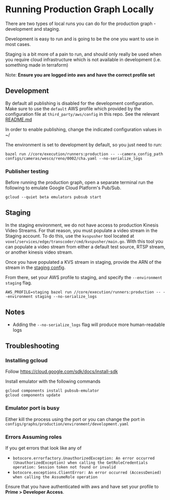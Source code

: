 # Running Production Graph Locally

There are two types of local runs you can do for the production graph - development and staging.

Development is easy to run and is going to be the one you want to use in most cases.

Staging is a bit more of a pain to run, and should only really be used when you require cloud infrastructure which is not available in development (i.e. something made in terraform)

Note: **Ensure you are logged into aws and have the correct profile set**

## Development

By default all publishing is disabled for the development configuration. Make sure to use the `default` AWS profile which provided
by the configuration file at `third_party/aws/config` in this repo. See the relevant [README.md](../../../third_party/aws/readme.md)

In order to enable publishing, change the indicated configuration values in ~/

The environment is set to development by default, so you just need to run:

```shell
bazel run //core/execution/runners:production -- --camera_config_path configs/cameras/wesco/reno/0002/cha.yaml --no-serialize_logs
```

### Publisher testing

Before running the production graph, open a separate terminal run the following to emulate Google Cloud Platform's Pub/Sub.

```shell
gcloud --quiet beta emulators pubsub start
```

## Staging

In the staging environment, we do not have access to production Kinesis Video Streams. For that reason, you must populate a video stream in the Staging account. To do this, use the `kvspusher` tool located at `voxel/services/edge/transcoder/cmd/kvspusher/main.go`. With this tool you can populate a video stream from either a default test source, RTSP stream, or another kinesis video stream.

Once you have populated a KVS stream in staging, provide the ARN of the stream in the [staging config](../../../configs/graphs/production/environment/staging.yaml).

From there, set your AWS profile to staging, and specify the `--environment staging` flag.

```shell
AWS_PROFILE=staging bazel run //core/execution/runners:production -- --environment staging --no-serialize_logs
```

## Notes

- Adding the `--no-serialize_logs` flag will produce more human-readable logs

## Troubleshooting

### Installing gcloud

Follow <https://cloud.google.com/sdk/docs/install-sdk>

Install emulator with the following commands

```shell
gcloud components install pubsub-emulator
gcloud components update
```

### Emulator port is busy

Either kill the process using the port or you can change the port in `configs/graphs/production/environment/development.yaml`

### Errors Assuming roles

If you get errors that look like any of

- `botocore.errorfactory.UnauthorizedException: An error occurred (UnauthorizedException) when calling the GetRoleCredentials operation: Session token not found or invalid`
- `botocore.exceptions.ClientError: An error occurred (AccessDenied) when calling the AssumeRole operation`

Ensure that you have authenticated with aws and have set your profile to **Prime > Developer Access**.
